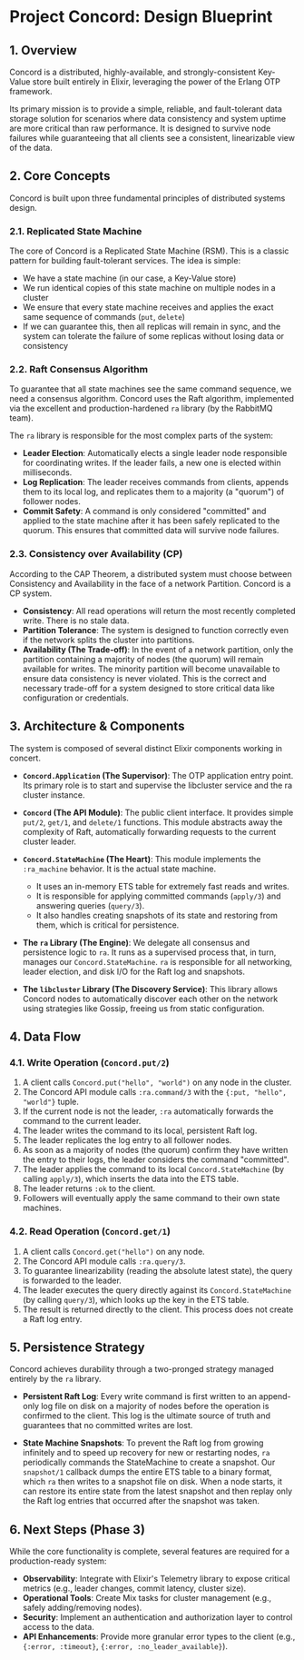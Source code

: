 # Project Concord: Design Blueprint

## 1. Overview

Concord is a distributed, highly-available, and strongly-consistent Key-Value store built entirely in Elixir, leveraging the power of the Erlang OTP framework.

Its primary mission is to provide a simple, reliable, and fault-tolerant data storage solution for scenarios where data consistency and system uptime are more critical than raw performance. It is designed to survive node failures while guaranteeing that all clients see a consistent, linearizable view of the data.

## 2. Core Concepts

Concord is built upon three fundamental principles of distributed systems design.

### 2.1. Replicated State Machine

The core of Concord is a Replicated State Machine (RSM). This is a classic pattern for building fault-tolerant services. The idea is simple:

- We have a state machine (in our case, a Key-Value store)
- We run identical copies of this state machine on multiple nodes in a cluster
- We ensure that every state machine receives and applies the exact same sequence of commands (`put`, `delete`)
- If we can guarantee this, then all replicas will remain in sync, and the system can tolerate the failure of some replicas without losing data or consistency

### 2.2. Raft Consensus Algorithm

To guarantee that all state machines see the same command sequence, we need a consensus algorithm. Concord uses the Raft algorithm, implemented via the excellent and production-hardened `ra` library (by the RabbitMQ team).

The `ra` library is responsible for the most complex parts of the system:

- **Leader Election**: Automatically elects a single leader node responsible for coordinating writes. If the leader fails, a new one is elected within milliseconds.
- **Log Replication**: The leader receives commands from clients, appends them to its local log, and replicates them to a majority (a "quorum") of follower nodes.
- **Commit Safety**: A command is only considered "committed" and applied to the state machine after it has been safely replicated to the quorum. This ensures that committed data will survive node failures.

### 2.3. Consistency over Availability (CP)

According to the CAP Theorem, a distributed system must choose between Consistency and Availability in the face of a network Partition. Concord is a CP system.

- **Consistency**: All read operations will return the most recently completed write. There is no stale data.
- **Partition Tolerance**: The system is designed to function correctly even if the network splits the cluster into partitions.
- **Availability (The Trade-off)**: In the event of a network partition, only the partition containing a majority of nodes (the quorum) will remain available for writes. The minority partition will become unavailable to ensure data consistency is never violated. This is the correct and necessary trade-off for a system designed to store critical data like configuration or credentials.

## 3. Architecture & Components

The system is composed of several distinct Elixir components working in concert.

- **`Concord.Application` (The Supervisor)**: The OTP application entry point. Its primary role is to start and supervise the libcluster service and the ra cluster instance.

- **`Concord` (The API Module)**: The public client interface. It provides simple `put/2`, `get/1`, and `delete/1` functions. This module abstracts away the complexity of Raft, automatically forwarding requests to the current cluster leader.

- **`Concord.StateMachine` (The Heart)**: This module implements the `:ra_machine` behavior. It is the actual state machine.
  - It uses an in-memory ETS table for extremely fast reads and writes.
  - It is responsible for applying committed commands (`apply/3`) and answering queries (`query/3`).
  - It also handles creating snapshots of its state and restoring from them, which is critical for persistence.

- **The `ra` Library (The Engine)**: We delegate all consensus and persistence logic to `ra`. It runs as a supervised process that, in turn, manages our `Concord.StateMachine`. `ra` is responsible for all networking, leader election, and disk I/O for the Raft log and snapshots.

- **The `libcluster` Library (The Discovery Service)**: This library allows Concord nodes to automatically discover each other on the network using strategies like Gossip, freeing us from static configuration.

## 4. Data Flow

### 4.1. Write Operation (`Concord.put/2`)

1. A client calls `Concord.put("hello", "world")` on any node in the cluster.
2. The Concord API module calls `:ra.command/3` with the `{:put, "hello", "world"}` tuple.
3. If the current node is not the leader, `:ra` automatically forwards the command to the current leader.
4. The leader writes the command to its local, persistent Raft log.
5. The leader replicates the log entry to all follower nodes.
6. As soon as a majority of nodes (the quorum) confirm they have written the entry to their logs, the leader considers the command "committed".
7. The leader applies the command to its local `Concord.StateMachine` (by calling `apply/3`), which inserts the data into the ETS table.
8. The leader returns `:ok` to the client.
9. Followers will eventually apply the same command to their own state machines.

### 4.2. Read Operation (`Concord.get/1`)

1. A client calls `Concord.get("hello")` on any node.
2. The Concord API module calls `:ra.query/3`.
3. To guarantee linearizability (reading the absolute latest state), the query is forwarded to the leader.
4. The leader executes the query directly against its `Concord.StateMachine` (by calling `query/3`), which looks up the key in the ETS table.
5. The result is returned directly to the client. This process does not create a Raft log entry.

## 5. Persistence Strategy

Concord achieves durability through a two-pronged strategy managed entirely by the `ra` library.

- **Persistent Raft Log**: Every write command is first written to an append-only log file on disk on a majority of nodes before the operation is confirmed to the client. This log is the ultimate source of truth and guarantees that no committed writes are lost.

- **State Machine Snapshots**: To prevent the Raft log from growing infinitely and to speed up recovery for new or restarting nodes, `ra` periodically commands the StateMachine to create a snapshot. Our `snapshot/1` callback dumps the entire ETS table to a binary format, which `ra` then writes to a snapshot file on disk. When a node starts, it can restore its entire state from the latest snapshot and then replay only the Raft log entries that occurred after the snapshot was taken.

## 6. Next Steps (Phase 3)

While the core functionality is complete, several features are required for a production-ready system:

- **Observability**: Integrate with Elixir's Telemetry library to expose critical metrics (e.g., leader changes, commit latency, cluster size).
- **Operational Tools**: Create Mix tasks for cluster management (e.g., safely adding/removing nodes).
- **Security**: Implement an authentication and authorization layer to control access to the data.
- **API Enhancements**: Provide more granular error types to the client (e.g., `{:error, :timeout}`, `{:error, :no_leader_available}`).